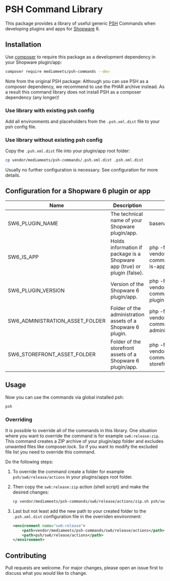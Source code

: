 # PSH Command Library

This package provides a library of useful generic [PSH](https://github.com/shopwareLabs/psh) Commands when developing plugins and apps for [Shopware](https://www.shopware.com/de/) 6.

## Installation

Use [composer](https://getcomposer.org/) to require this package as a development dependency in your Shopware plugin/app:

```bash
composer require mediameets/psh-commands --dev
```

Note from the original PSH package: Although you can use PSH as a composer dependency, we recommend to use the PHAR archive instead. As a result this command library does not install PSH as a composer dependency (any longer)!

### Use library **with existing** psh config

Add all environments and placeholders from the `.psh.xml.dist` file to your psh config file.

### Use library **without existing** psh config

Copy the `.psh.xml.dist` file into your plugin/app root folder:

```bash
cp vendor/mediameets/psh-commands/.psh.xml.dist .psh.xml.dist
```

Usually no further configuration is necessary. See configuration for more details.

## Configuration for a Shopware 6 plugin or app

| Name | Description | Default |
| ---|---|---|
| SW6_PLUGIN_NAME | The technical name of your Shopware plugin/app. | basename $PWD |
| SW6_IS_APP | Holds information if package is a Shopware app (true) or plugin (false). | php -f vendor/mediameets/psh-commands/sw6/scripts/check-is-app.php |
| SW6_PLUGIN_VERSION | Version of the Shopware 6 plugin/app. | php -f vendor/mediameets/psh-commands/sw6/scripts/get-plugin-version.php |
| SW6_ADMINISTRATION_ASSET_FOLDER | Folder of the administration assets of a Shopware 6 plugin. | php -f vendor/mediameets/psh-commands/sw6/scripts/get-administration-asset-path.php |
| SW6_STOREFRONT_ASSET_FOLDER | Folder of the storefront assets of a Shopware 6 plugin/app. | php -f vendor/mediameets/psh-commands/sw6/scripts/get-storefront-asset-path.php |

## Usage

Now you can use the commands via global installed psh:

```bash
psh
```

### Overriding

It is possible to override all of the commands in this library. One situation where you want to override the command is for example `sw6:release:zip`. This command creates a ZIP archive of your plugin/app folder and excludes unwanted files like composer.lock. So if you want to modify the excluded file list you need to override this command.

Do the following steps:

1. To override the command create a folder for example `psh/sw6/release/actions` in your plugins/apps root folder.

2. Then copy the `sw6:release:zip` action (shell script) and make the desired changes:

    ```bash
    cp vendor/mediameets/psh-commands/sw6/release/actions/zip.sh psh/sw6/release/actions/zip.sh
    ```

3. Last but not least add the new path to your created folder to the `.psh.xml.dist` configuration file in the overriden environment:

    ```xml
    <environment name="sw6:release">
        <path>vendor/mediameets/psh-commands/sw6/release/actions</path>
        <path>psh/sw6/release/actions</path>
    </environment>
    ```

## Contributing
Pull requests are welcome. For major changes, please open an issue first to discuss what you would like to change.
